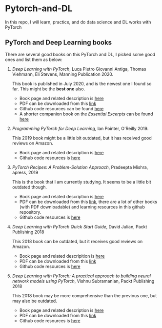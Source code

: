 # Pytorch-and-DL
In this repo, I will learn, practice, and do data science and DL works with PyTorch

## PyTorch and Deep Learning books

There are several good books on this PyTorch and DL, I picked some good ones and list them as below:

1.  *Deep Learning with PyTorch*, Luca Pietro Giovanni Antiga, Thomas Viehmann, Eli Stevens, Manning Publication 2020.

    This book is published in July 2020, and is the newest one I found so far. This might be the **best one** also. 
    * Book page and related description is <a href="https://www.oreilly.com/library/view/deep-learning-with/9781617295263/">here</a>
    * PDF can be downloaded from this <a href="https://pytorch.org/assets/deep-learning/Deep-Learning-with-PyTorch.pdf">link</a>
    * Github code resources can be found <a href="https://github.com/deep-learning-with-pytorch/dlwpt-code">here</a> 
    * A shorter companion book on the *Essential Excerpts* can be found <a href="https://github.com/bat67/pytorch-tutorials-examples-and-books/blob/master/books-and-slides/Deep-Learning-with-PyTorch.pdf">here</a>


2. *Programming PyTorch for Deep Learning*, Ian Pointer, O'Reilly 2019.

    This 2019 book might be a little bit outdated, but it has received good reviews on Amazon.
    * Book page and related description is <a href="https://www.oreilly.com/library/view/programming-pytorch-for/9781492045342/">here</a>
    * Github code resources is <a href="https://github.com/falloutdurham/beginners-pytorch-deep-learning">here</a>


3. *PyTorch Recipes: A Problem-Solution Approach*, Pradeepta Mishra, apress, 2019

    This is the book that I am currently studying. It seems to be a little bit outdated though.
    * Book page and related description is <a href="https://www.oreilly.com/library/view/pytorch-recipes-a/9781484242582/">here</a>
    * PDF can be downloaded from this <a href="https://github.com/bat67/pytorch-tutorials-examples-and-books/tree/master/books-and-slides">link</a>, there are a lot of other books (with PDF downloadable) and learning resources in this github repository.
    * Github code resources is <a href="https://github.com/Apress/pytorch-recipes">here</a>


4. *Deep Learning with PyTorch Quick Start Guide*, David Julian, Packt Publishing 2018

    This 2018 book can be outdated, but it receives good reviews on Amazon.
    * Book page and related descripition is <a href="https://www.oreilly.com/library/view/deep-learning-with/9781789534092/">here</a>
    * PDF can be downloaded from this <a href="https://github.com/bat67/pytorch-tutorials-examples-and-books/blob/master/books-and-slides/Deep_Learning_with_PyTorch_Quick_Start_Guide.pdf">link</a>
    * Github code resources is <a href="https://github.com/PacktPublishing/Deep-Learning-with-PyTorch-Quick-Start-Guide">here</a>


5. *Deep Learning with PyTorch: A practical approach to building neural network models using PyTorch*, Vishnu Subramanian, Packt Publishing 2018

    This 2018 book may be more comprehensive than the previous one, but may also be outdated.
    * Book page and related description is <a href="https://www.oreilly.com/library/view/deep-learning-with/9781788624336/">here</a>
    * PDF can be downloaded from this <a href="https://github.com/bat67/pytorch-tutorials-examples-and-books/blob/master/books-and-slides/Deep%20Learning%20with%20PyTorch%20-%20Vishnu%20Subramanian.pdf">link</a>
    * Github code resources is <a href="https://github.com/PacktPublishing/Deep-Learning-with-PyTorch">here</a>
